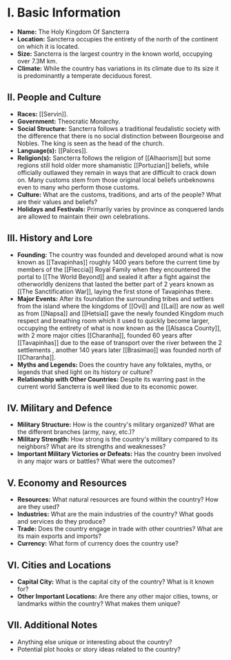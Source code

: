 # I. **Basic Information**

- **Name:** The Holy Kingdom Of Sancterra
- **Location:** Sancterra occupies the entirety of the north of the continent on which it is located.
- **Size:** Sancterra is the largest country in the known world, occupying over 7.3M km.
- **Climate:** While the country has variations in its climate due to its size it is predominantly a temperate deciduous forest.

## **II. People and Culture**

- **Races:** [[Servin]].
- **Government:** Theocratic Monarchy.
- **Social Structure:** Sancterra follows a traditional feudalistic society with the difference that there is no social distinction between Bourgeoise and Nobles. The king is seen as the head of the church.
- **Language(s):** [[Palces]].
- **Religion(s):** Sancterra follows the religion of [[Alhaorism]] but some regions still hold older more shamanistic [[Portuzian]] beliefs, while officially outlawed they remain in ways that are difficult to crack down on. Many customs stem from those original local beliefs unbeknowns even to many who perform those customs.
- **Culture:** What are the customs, traditions, and arts of the people? What are their values and beliefs?
- **Holidays and Festivals:** Primarily varies by province as conquered lands are allowed to maintain their own celebrations.

## **III. History and Lore**

- **Founding:** The country was founded and developed around what is now known as [[Tavapinhas]] roughly 1400 years before the current time by members of the [[Fleccia]] Royal Family when they encountered the portal to [[The World Beyond]] and sealed it after a fight against the otherworldly denizens that lasted the better part of 2 years known as [[The Sanctification War]], laying the first stone of Tavapinhas there.
- **Major Events:** After its foundation the surrounding tribes and settlers from the island where the kingdoms of [[Ovi]] and [[Lai]] are now as well as from [[Napsa]] and [[Hetsia]] gave the newly founded Kingdom much respect and breathing room which it used to quickly become larger, occupying the entirety of what is now known as the [[Alsasca County]], with 2 more major cities [[Charanha]], founded 60 years after [[Tavapinhas]] due to the ease of transport over the river between the 2 settlements , another 140 years later [[Brasimao]] was founded north of [[Charanha]].
- **Myths and Legends:** Does the country have any folktales, myths, or legends that shed light on its history or culture?
- **Relationship with Other Countries:** Despite its warring past in the current world Sancterra is well liked due to its economic power.

## **IV. Military and Defence**

- **Military Structure:** How is the country's military organized? What are the different branches (army, navy, etc.)?
- **Military Strength:** How strong is the country's military compared to its neighbors? What are its strengths and weaknesses?
- **Important Military Victories or Defeats:** Has the country been involved in any major wars or battles? What were the outcomes?

## **V. Economy and Resources**

- **Resources:** What natural resources are found within the country? How are they used?
- **Industries:** What are the main industries of the country? What goods and services do they produce?
- **Trade:** Does the country engage in trade with other countries? What are its main exports and imports?
- **Currency:** What form of currency does the country use?

## **VI. Cities and Locations**

- **Capital City:** What is the capital city of the country? What is it known for?
- **Other Important Locations:** Are there any other major cities, towns, or landmarks within the country? What makes them unique?

## **VII. Additional Notes**

- Anything else unique or interesting about the country?
- Potential plot hooks or story ideas related to the country?